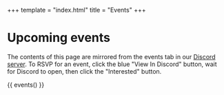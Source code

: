 +++
template = "index.html"
title = "Events"
+++

# Upcoming events

The contents of this page are mirrored from the events tab in our [Discord server](/join).
To RSVP for an event, click the blue "View In Discord" button, wait for Discord 
to open, then click the "Interested" button.

{{ events() }}
